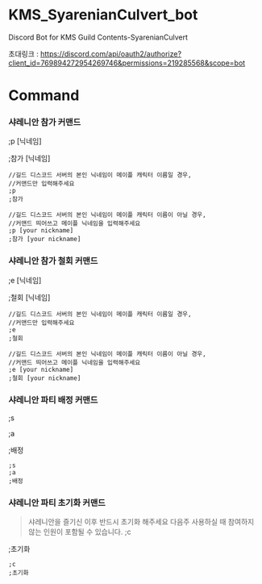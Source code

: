 # KMS_SyarenianCulvert_bot

Discord Bot for KMS Guild Contents-SyarenianCulvert

초대링크 : https://discord.com/api/oauth2/authorize?client_id=769894272954269746&permissions=219285568&scope=bot

# Command

### 샤레니안 참가 커맨드

;p [닉네임]

;참가 [닉네임]

```
//길드 디스코드 서버의 본인 닉네임이 메이플 캐릭터 이름일 경우,
//커맨드만 입력해주세요
;p
;참가

//길드 디스코드 서버의 본인 닉네임이 메이플 캐릭터 이름이 아닐 경우,
//커맨드 띄어쓰고 메이플 닉네임을 입력해주세요
;p [your nickname]
;참가 [your nickname]
```

### 샤레니안 참가 철회 커맨드

;e [닉네임]

;철회 [닉네임]

```
//길드 디스코드 서버의 본인 닉네임이 메이플 캐릭터 이름일 경우,
//커맨드만 입력해주세요
;e
;철회

//길드 디스코드 서버의 본인 닉네임이 메이플 캐릭터 이름이 아닐 경우,
//커맨드 띄어쓰고 메이플 닉네임을 입력해주세요
;e [your nickname]
;철회 [your nickname]
```

### 샤레니안 파티 배정 커맨드

;s

;a

;배정

```
;s
;a
;배정
```

### 샤레니안 파티 초기화 커맨드

> 샤레니안을 즐기신 이후 반드시 초기화 해주세요
> 다음주 사용하실 때 참여하지 않는 인원이 포함될 수 있습니다.
> ;c

;초기화

```
;c
;초기화
```
